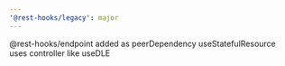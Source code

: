```yaml
---
'@rest-hooks/legacy': major
---
```


@rest-hooks/endpoint added as peerDependency
useStatefulResource uses controller like useDLE

